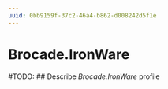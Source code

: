 ```yaml
---
uuid: 0bb9159f-37c2-46a4-b862-d008242d5f1e
---
```



# Brocade.IronWare


#TODO: ## Describe *Brocade.IronWare* profile

